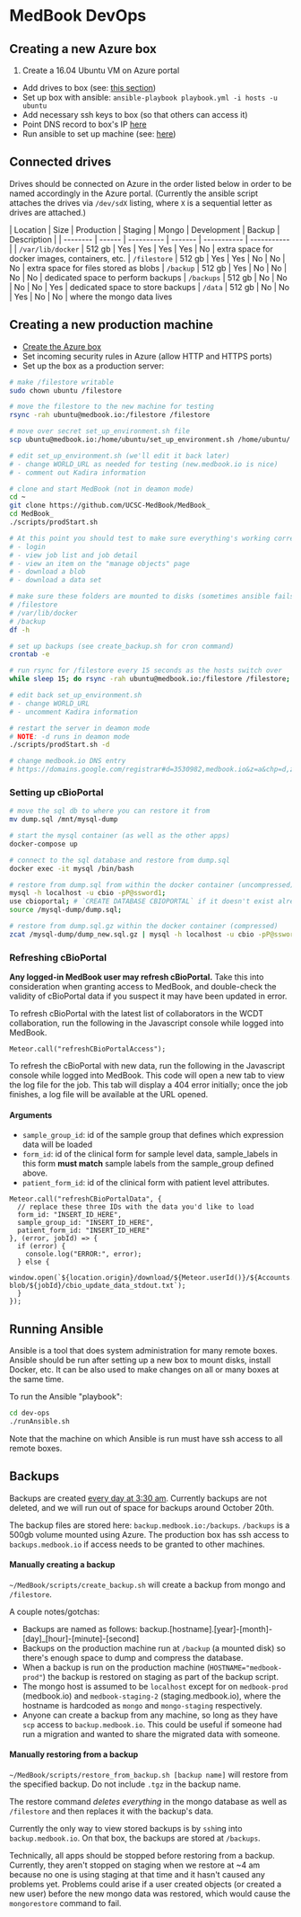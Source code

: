 # MedBook DevOps

## Creating a new Azure box

1. Create a 16.04 Ubuntu VM on Azure portal
- Add drives to box (see: [this section](#connected-drives))
- Set up box with ansible: `ansible-playbook playbook.yml -i hosts -u ubuntu`
- Add necessary ssh keys to box (so that others can access it)
- Point DNS record to box's IP [here](https://domains.google.com/registrar#d=3530982,medbook.io&z=a&chp=d,z)
- Run ansible to set up machine (see: [here](#running-ansible))

## Connected drives

Drives should be connected on Azure in the order listed below in order to be named accordingly in the Azure portal. (Currently the ansible script attaches the drives via `/dev/sdX` listing, where `X` is a sequential letter as drives are attached.)

| Location          | Size   | Production | Staging | Mongo | Development | Backup | Description |
| --------          | ------ | ---------- | ------- | ----------- | ----------- |
| `/var/lib/docker` | 512 gb | Yes | Yes | Yes | Yes | No | extra space for docker images, containers, etc.
| `/filestore`      | 512 gb | Yes | Yes | No | No | No | extra space for files stored as blobs
| `/backup`         | 512 gb | Yes | No | No | No | No | dedicated space to perform backups
| `/backups`        | 512 gb | No | No | No | No | Yes | dedicated space to store backups
| `/data`           | 512 gb | No | No | Yes | No | No | where the mongo data lives

## Creating a new production machine

- [Create the Azure box](#creating-a-new-azure-box)
- Set incoming security rules in Azure (allow HTTP and HTTPS ports)
- Set up the box as a production server:

```sh
# make /filestore writable
sudo chown ubuntu /filestore

# move the filestore to the new machine for testing
rsync -rah ubuntu@medbook.io:/filestore /filestore

# move over secret set_up_environment.sh file
scp ubuntu@medbook.io:/home/ubuntu/set_up_environment.sh /home/ubuntu/

# edit set_up_environment.sh (we'll edit it back later)
# - change WORLD_URL as needed for testing (new.medbook.io is nice)
# - comment out Kadira information

# clone and start MedBook (not in deamon mode)
cd ~
git clone https://github.com/UCSC-MedBook/MedBook_
cd MedBook_
./scripts/prodStart.sh

# At this point you should test to make sure everything's working correctly
# - login
# - view job list and job detail
# - view an item on the "manage objects" page
# - download a blob
# - download a data set

# make sure these folders are mounted to disks (sometimes ansible fails):
# /filestore
# /var/lib/docker
# /backup
df -h

# set up backups (see create_backup.sh for cron command)
crontab -e

# run rsync for /filestore every 15 seconds as the hosts switch over
while sleep 15; do rsync -rah ubuntu@medbook.io:/filestore /filestore; done

# edit back set_up_environment.sh
# - change WORLD_URL
# - uncomment Kadira information

# restart the server in deamon mode
# NOTE: -d runs in deamon mode
./scripts/prodStart.sh -d

# change medbook.io DNS entry
# https://domains.google.com/registrar#d=3530982,medbook.io&z=a&chp=d,z
```

### Setting up cBioPortal
```sh
# move the sql db to where you can restore it from
mv dump.sql /mnt/mysql-dump

# start the mysql container (as well as the other apps)
docker-compose up

# connect to the sql database and restore from dump.sql
docker exec -it mysql /bin/bash

# restore from dump.sql from within the docker container (uncompressed)
mysql -h localhost -u cbio -pP@ssword1;
use cbioportal; # `CREATE DATABASE CBIOPORTAL` if it doesn't exist already
source /mysql-dump/dump.sql;

# restore from dump.sql.gz within the docker container (compressed)
zcat /mysql-dump/dump_new.sql.gz | mysql -h localhost -u cbio -pP@ssword1 cbioportal
```

### Refreshing cBioPortal

**Any logged-in MedBook user may refresh cBioPortal.** Take this into consideration when granting access to MedBook, and double-check the validity of cBioPortal data if you suspect it may have been updated in error.

To refresh cBioPortal with the latest list of collaborators in the WCDT collaboration, run the following in the Javascript console while logged into MedBook.
```
Meteor.call("refreshCBioPortalAccess");
```

To refresh the cBioPortal with new data, run the following in the Javascript console while logged into MedBook. This code will open a new tab to view the log file for the job. This tab will display a 404 error initially; once the job finishes, a log file will be available at the URL opened.

#### Arguments
 - `sample_group_id`: id of the sample group that defines which expression data will be loaded
 - `form_id`: id of the clinical form for sample level data, sample_labels in this form **must match** sample labels from the sample_group defined above.
 - `patient_form_id`: id of the clinical form with patient level attributes.

```
Meteor.call("refreshCBioPortalData", {
  // replace these three IDs with the data you'd like to load
  form_id: "INSERT_ID_HERE",
  sample_group_id: "INSERT_ID_HERE",
  patient_form_id: "INSERT_ID_HERE"
}, (error, jobId) => {
  if (error) {
    console.log("ERROR:", error);
  } else {
    window.open(`${location.origin}/download/${Meteor.userId()}/${Accounts._storedLoginToken()}/job-blob/${jobId}/cbio_update_data_stdout.txt`);
  }
});
```

## Running Ansible

Ansible is a tool that does system administration for many remote boxes. Ansible should be run after setting up a new box to mount disks, install Docker, etc. It can be also used to make changes on all or many boxes at the same time.

To run the Ansible "playbook":

```sh
cd dev-ops
./runAnsible.sh
```

Note that the machine on which Ansible is run must have ssh access to all remote boxes.

## Backups

Backups are created [every day at 3:30 am](https://github.com/UCSC-MedBook/MedBook/blob/master/scripts/create_backup.sh#L13). Currently backups are not deleted, and we will run out of space for backups around October 20th.

The backup files are stored here: `backup.medbook.io:/backups`. `/backups` is a 500gb volume mounted using Azure. The production box has ssh access to `backups.medbook.io` if access needs to be granted to other machines.

#### Manually creating a backup

`~/MedBook/scripts/create_backup.sh` will create a backup from mongo and `/filestore`.

A couple notes/gotchas:
- Backups are named as follows: backup.[hostname].[year]-[month]-[day]_[hour]-[minute]-[second]
- Backups on the production machine run at `/backup` (a mounted disk) so there's enough space to dump and compress the database.
- When a backup is run on the production machine (`HOSTNAME="medbook-prod"`) the backup is restored on staging as part of the backup script.
- The mongo host is assumed to be `localhost` except for on `medbook-prod` (medbook.io) and `medbook-staging-2` (staging.medbook.io), where the hostname is hardcoded as `mongo` and `mongo-staging` respectively.
- Anyone can create a backup from any machine, so long as they have `scp` access to `backup.medbook.io`. This could be useful if someone had run a migration and wanted to share the migrated data with someone.

#### Manually restoring from a backup

`~/MedBook/scripts/restore_from_backup.sh [backup name]` will restore from the specified backup. Do not include `.tgz` in the backup name.

The restore command *deletes everything* in the mongo database as well as `/filestore` and then replaces it with the backup's data.

Currently the only way to view stored backups is by `ssh`ing into `backup.medbook.io`. On that box, the backups are stored at `/backups`.

Technically, all apps should be stopped before restoring from a backup. Currently, they aren't stopped on staging when we restore at ~4 am because no one is using staging at that time and it hasn't caused any problems yet. Problems could arise if a user created objects (or created a new user) before the new mongo data was restored, which would cause the `mongorestore` command to fail.
